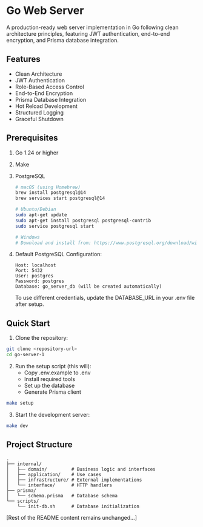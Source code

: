 # Go Web Server

A production-ready web server implementation in Go following clean architecture principles, featuring JWT authentication, end-to-end encryption, and Prisma database integration.

## Features

- Clean Architecture
- JWT Authentication
- Role-Based Access Control
- End-to-End Encryption
- Prisma Database Integration
- Hot Reload Development
- Structured Logging
- Graceful Shutdown

## Prerequisites

1. Go 1.24 or higher
2. Make
3. PostgreSQL
   ```bash
   # macOS (using Homebrew)
   brew install postgresql@14
   brew services start postgresql@14

   # Ubuntu/Debian
   sudo apt-get update
   sudo apt-get install postgresql postgresql-contrib
   sudo service postgresql start

   # Windows
   # Download and install from: https://www.postgresql.org/download/windows/
   ```

4. Default PostgreSQL Configuration:
   ```
   Host: localhost
   Port: 5432
   User: postgres
   Password: postgres
   Database: go_server_db (will be created automatically)
   ```

   To use different credentials, update the DATABASE_URL in your .env file after setup.

## Quick Start

1. Clone the repository:
```bash
git clone <repository-url>
cd go-server-1
```

2. Run the setup script (this will):
   - Copy .env.example to .env
   - Install required tools
   - Set up the database
   - Generate Prisma client
```bash
make setup
```

3. Start the development server:
```bash
make dev
```

## Project Structure

```
.
├── internal/
│   ├── domain/         # Business logic and interfaces
│   ├── application/    # Use cases
│   ├── infrastructure/ # External implementations
│   └── interface/      # HTTP handlers
├── prisma/
│   └── schema.prisma   # Database schema
└── scripts/
    └── init-db.sh      # Database initialization
```

[Rest of the README content remains unchanged...]